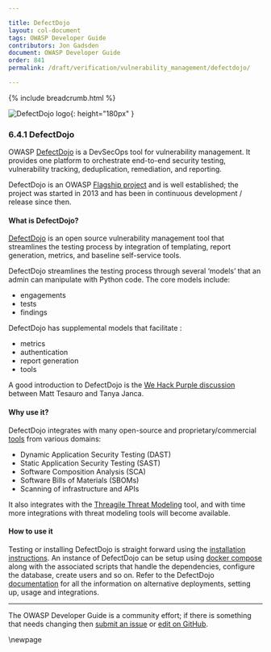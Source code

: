 ```yaml
---

title: DefectDojo
layout: col-document
tags: OWASP Developer Guide
contributors: Jon Gadsden
document: OWASP Developer Guide
order: 841
permalink: /draft/verification/vulnerability_management/defectdojo/

---
```


{% include breadcrumb.html %}

![DefectDojo logo](../assets/images/defectdojo.png "OWASP DefectDojo"){: height="180px" }

### 6.4.1 DefectDojo

OWASP [DefectDojo][defectdojo] is a DevSecOps tool for vulnerability management.
It provides one platform to orchestrate end-to-end security testing, vulnerability tracking,
deduplication, remediation, and reporting.

DefectDojo is an OWASP [Flagship project][defectdojo-project] and is well established;
the project was started in 2013 and has been in continuous development / release since then.

#### What is DefectDojo?

[DefectDojo][defectdojo] is an open source vulnerability management tool that streamlines the testing process
by integration of templating, report generation, metrics, and baseline self-service tools.

DefectDojo streamlines the testing process through several ‘models’ that an admin can manipulate with Python code.
The core models include:

* engagements
* tests
* findings

DefectDojo has supplemental models that facilitate :

* metrics
* authentication
* report generation
* tools

A good introduction to DefectDojo is the [We Hack Purple discussion][purple] between Matt Tesauro and Tanya Janca.

#### Why use it?

DefectDojo integrates with many open-source and proprietary/commercial [tools][defectdojo-tools] from various domains:

* Dynamic Application Security Testing (DAST)
* Static Application Security Testing (SAST)
* Software Composition Analysis (SCA)
* Software Bills of Materials (SBOMs)
* Scanning of infrastructure and APIs

It also integrates with the [Threagile Threat Modeling][threagile] tool,
and with time more integrations with threat modeling tools will become available.

#### How to use it

Testing or installing DefectDojo is straight forward using the [installation instructions][defectdojo-install].
An instance of DefectDojo can be setup using [docker compose][defectdojo-docker] along with the associated scripts
that handle the dependencies, configure the database, create users and so on.
Refer to the DefectDojo [documentation][defectdojo-docs] for all the information on alternative deployments,
setting up, usage and integrations.

----

The OWASP Developer Guide is a community effort; if there is something that needs changing
then [submit an issue][issue080401] or [edit on GitHub][edit080401].

[defectdojo]: https://www.defectdojo.com/
[defectdojo-docs]: https://defectdojo.github.io/django-DefectDojo/
[defectdojo-docker]: https://github.com/DefectDojo/django-DefectDojo/blob/dev/readme-docs/DOCKER.md
[defectdojo-install]: https://defectdojo.github.io/django-DefectDojo/getting_started/installation/
[defectdojo-project]: https://owasp.org/www-project-defectdojo/
[defectdojo-tools]: https://www.defectdojo.com/integrations
[edit080401]: https://github.com/OWASP/www-project-developer-guide/blob/main/draft/08-verification/04-vulnerability-management/01-defectdojo.md
[issue080401]: https://github.com/OWASP/www-project-developer-guide/issues/new?labels=content&template=request.md&title=Update:%2008-verification/04-vulnerability-management/01-defectdojo
[purple]: https://www.youtube.com/watch?v=FMUrL3Jzmzg
[threagile]: https://threagile.io

\newpage
